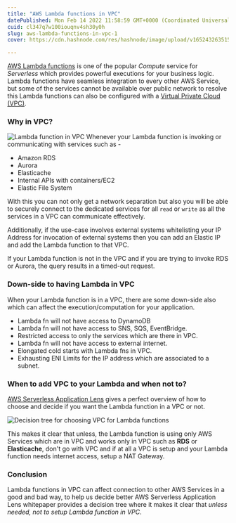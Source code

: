 ```yaml
---
title: "AWS Lambda functions in VPC"
datePublished: Mon Feb 14 2022 11:58:59 GMT+0000 (Coordinated Universal Time)
cuid: cl347q7w100iouqnv4sh30y0h
slug: aws-lambda-functions-in-vpc-1
cover: https://cdn.hashnode.com/res/hashnode/image/upload/v1652432635155/uohXDyU1b.jpeg

---
```


[AWS Lambda functions](https://aws.amazon.com/lambda/) is one of the popular *Compute* service for *Serverless* which provides powerful executions for your business logic. Lambda functions have seamless integration to every other AWS Service, but some of the services cannot be available over public network to resolve this Lambda functions can also be configured with a [Virtual Private Cloud (VPC)](https://aws.amazon.com/vpc/). 

### Why in VPC?
![Lambda function in VPC](https://cdn.hashnode.com/res/hashnode/image/upload/v1652432631855/j75GNm60-.png)
Whenever your Lambda function is invoking or communicating with services such as - 
+ Amazon RDS
+ Aurora
+ Elasticache
+ Internal APIs with containers/EC2
+ Elastic File System

With this you can not only get a network separation but also you will be able to securely connect to the dedicated services for all `read` or `write` as all the services in a VPC can communicate effectively.

Additionally, if the use-case involves external systems whitelisting your IP Address for invocation of external systems then you can add an Elastic IP and add the Lambda function to that VPC. 

If your Lambda function is not in the VPC and if you are trying to invoke RDS or Aurora, the query results in a timed-out request.

### Down-side to having Lambda in VPC
When your Lambda function is in a VPC, there are some down-side also which can affect the execution/computation for your application. 
+ Lambda fn will not have access to DynamoDB
+ Lambda fn will not have access to SNS, SQS, EventBridge.
+ Restricted access to only the services which are there in VPC.
+ Lambda fn will not have access to external internet.
+ Elongated cold starts with Lambda fns in VPC.
+ Exhausting ENI Limits for the IP address which are associated to a subnet.

### When to add VPC to your Lambda and when not to?
[AWS Serverless Application Lens](https://docs.aws.amazon.com/wellarchitected/latest/serverless-applications-lens/wellarchitected-serverless-applications-lens.pdf) gives a perfect overview of how to choose and decide if you want the Lambda function in a VPC or not. 

![Decision tree for choosing VPC for Lambda functions](https://cdn.hashnode.com/res/hashnode/image/upload/v1652432633371/GBKF8j9bQ.png)

This makes it clear that unless, the Lambda function is using only AWS Services which are in VPC and works only in VPC such as **RDS** or **Elasticache**, don't go with VPC and if at all a VPC is setup and your Lambda function needs internet access, setup a NAT Gateway.

### Conclusion
Lambda functions in VPC can affect connection to other AWS Services in a good and bad way, to help us decide better AWS Serverless Application Lens whitepaper provides a decision tree where it makes it clear that *unless needed, not to setup Lambda function in VPC*.
